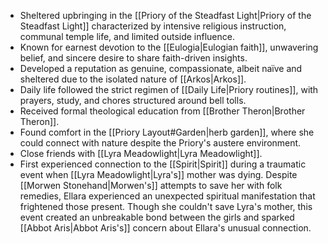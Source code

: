 - Sheltered upbringing in the [[Priory of the Steadfast Light|Priory of the Steadfast Light]] characterized by intensive religious instruction, communal temple life, and limited outside influence.
- Known for earnest devotion to the [[Eulogia|Eulogian faith]], unwavering belief, and sincere desire to share faith-driven insights.
- Developed a reputation as genuine, compassionate, albeit naïve and sheltered due to the isolated nature of [[Arkos|Arkos]].
- Daily life followed the strict regimen of [[Daily Life|Priory routines]], with prayers, study, and chores structured around bell tolls.
- Received formal theological education from [[Brother Theron|Brother Theron]].
- Found comfort in the [[Priory Layout#Garden|herb garden]], where she could connect with nature despite the Priory's austere environment.
- Close friends with [[Lyra Meadowlight|Lyra Meadowlight]].
- First experienced connection to the [[Spirit|Spirit]] during a traumatic event when [[Lyra Meadowlight|Lyra's]] mother was dying. Despite [[Morwen Stonehand|Morwen's]] attempts to save her with folk remedies, Ellara experienced an unexpected spiritual manifestation that frightened those present. Though she couldn't save Lyra's mother, this event created an unbreakable bond between the girls and sparked [[Abbot Aris|Abbot Aris's]] concern about Ellara's unusual connection.
